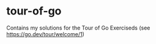 # tour-of-go
Contains my solutions for the Tour of Go Exerciseds (see https://go.dev/tour/welcome/1)

